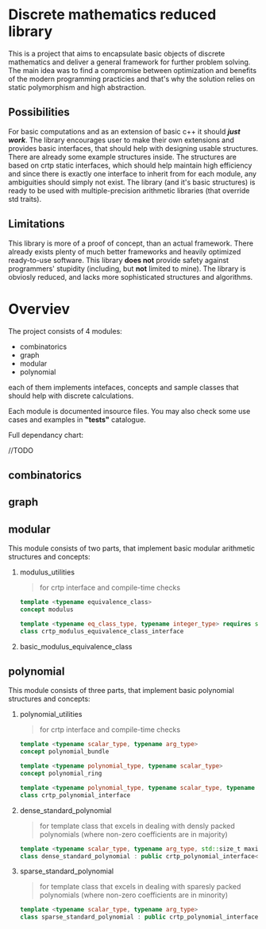 # Discrete mathematics reduced library

This is a project that aims to encapsulate basic objects of discrete mathematics and deliver a general framework for further problem solving. The main idea was to find a compromise between optimization and benefits of the modern programming practicies and that's why the solution relies on static polymorphism and high abstraction.

## Possibilities

For basic computations and as an extension of basic c++ it should ***just work***. The library encourages user to make their own extensions and provides basic interfaces, that should help with designing usable structures. There are already some example structures inside. The structures are based on crtp static interfaces, which should help maintain high efficiency and since there is exactly one interface to inherit from for each module, any ambiguities should simply not exist. The library (and it's basic structures) is ready to be used with multiple-precision arithmetic libraries (that override std traits).

## Limitations

This library is more of a proof of concept, than an actual framework. There already exists plenty of much better frameworks and heavily optimized ready-to-use software. This library **does not** provide safety against programmers' stupidity (including, but **not** limited to mine). The library is obviosly reduced, and lacks more sophisticated structures and algorithms.

# Overviev

The project consists of 4 modules:

- combinatorics
- graph
- modular
- polynomial

each of them implements intefaces, concepts and sample classes that should help with discrete calculations. 

Each module is documented insource files. You may also check some use cases and examples in **"tests"** catalogue.

Full dependancy chart:

//TODO

## combinatorics

## graph

## modular
This module consists of two parts, that implement basic modular arithmetic structures and concepts:

1. modulus_utilities

    > for crtp interface and compile-time checks

    ```c++
    template <typename equivalence_class>
    concept modulus

    template <typename eq_class_type, typename integer_type> requires std::numeric_limits<integer_type>::is_integer
    class crtp_modulus_equivalence_class_interface
    ```

7. basic_modulus_equivalence_class

## polynomial

This module consists of three parts, that implement basic polynomial structures and concepts:

1. polynomial_utilities 
    
    > for crtp interface and compile-time checks
 
    ```c++
    template <typename scalar_type, typename arg_type>
    concept polynomial_bundle

    template <typename polynomial_type, typename scalar_type>
    concept polynomial_ring

    template <typename polynomial_type, typename scalar_type, typename arg_type> requires polynomial_bundle<scalar_type,arg_type>
    class crtp_polynomial_interface
    ```

7. dense_standard_polynomial
    
    > for template class that excels in dealing with densly packed polynomials (where non-zero coefficients are in majority)

    ```c++
    template <typename scalar_type, typename arg_type, std::size_t maximal_degree>
    class dense_standard_polynomial : public crtp_polynomial_interface<dense_standard_polynomial<scalar_type,arg_type,maximal_degree>,scalar_type,arg_type>
    ```

7. sparse_standard_polynomial

    > for template class that excels in dealing with sparesly packed polynomials (where non-zero coefficients are in minority)

    ```c++
    template <typename scalar_type, typename arg_type>
    class sparse_standard_polynomial : public crtp_polynomial_interface<sparse_standard_polynomial<scalar_type,arg_type>,scalar_type,arg_type>
    ```